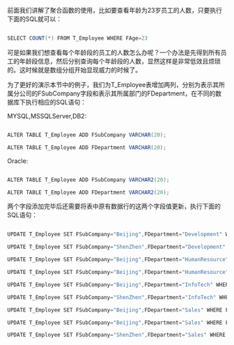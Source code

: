 前面我们讲解了聚合函数的使用，比如要查看年龄为23岁员工的人数，只要执行下面的SQL就可以：
```java  
SELECT COUNT(*) FROM T_Employee WHERE FAge=23
```
可是如果我们想查看每个年龄段的员工的人数怎么办呢？一个办法是先得到所有员工的年龄段信息，然后分别查询每个年龄段的人数，显然这样是非常低效且烦琐的。这时候就是数组分组开始显现威力的时候了。
为了更好的演示本节中的例子，我们为T_Employee表增加两列，分别为表示其所属分公司的FSubCompany字段和表示其所属部门的FDepartment，在不同的数据库下执行相应的SQL语句：
MYSQL,MSSQLServer,DB2:
```java  
ALTER TABLE T_Employee ADD FSubCompany VARCHAR(20);
ALTER TABLE T_Employee ADD FDepartment VARCHAR(20);
```
Oracle:
```java  
ALTER TABLE T_Employee ADD FSubCompany VARCHAR2(20);
ALTER TABLE T_Employee ADD FDepartment VARCHAR2(20);
```
两个字段添加完毕后还需要将表中原有数据行的这两个字段值更新，执行下面的SQL语句：
```java  
UPDATE T_Employee SET FSubCompany="Beijing",FDepartment="Development" WHERE FNumber="DEV001";
UPDATE T_Employee SET FSubCompany="ShenZhen",FDepartment="Development" WHERE FNumber="DEV002";
UPDATE T_Employee SET FSubCompany="Beijing",FDepartment="HumanResource" WHERE FNumber="HR001";
UPDATE T_Employee SET FSubCompany="Beijing",FDepartment="HumanResource" WHERE FNumber="HR002";
UPDATE T_Employee SET FSubCompany="Beijing",FDepartment="InfoTech" WHERE FNumber="IT001";
UPDATE T_Employee SET FSubCompany="ShenZhen",FDepartment="InfoTech" WHERE FNumber="IT002";
UPDATE T_Employee SET FSubCompany="Beijing",FDepartment="Sales" WHERE FNumber="SALES001";
UPDATE T_Employee SET FSubCompany="Beijing",FDepartment="Sales" WHERE FNumber="SALES002";
UPDATE T_Employee SET FSubCompany="ShenZhen",FDepartment="Sales" WHERE FNumber="SALES003";
```